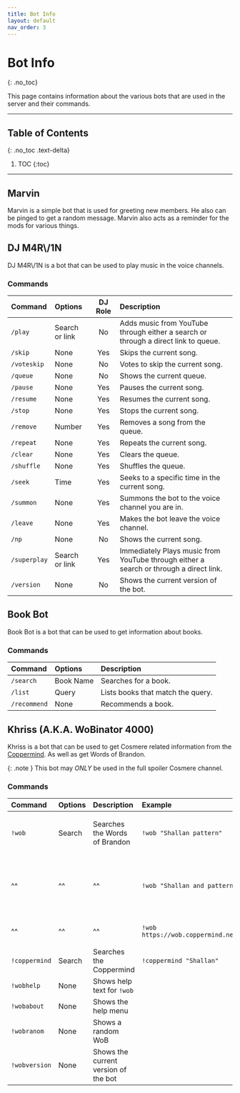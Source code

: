 ```yaml
---
title: Bot Info
layout: default
nav_order: 3
---
```


# Bot Info
{: .no_toc}

This page contains information about the various bots that are used in the server and their commands.

---

## Table of Contents
{: .no_toc .text-delta}

1. TOC
{:toc}

---

## Marvin

Marvin is a simple bot that is used for greeting new members. He also can be pinged to get a random message. Marvin also acts as a reminder for the mods for various things.

## DJ M4R\\/1N

DJ M4R\\/1N is a bot that can be used to play music in the voice channels.

### Commands

| Command | Options | DJ Role| Description |
|:--------|:--------|:-------:|:------------|
|`/play`  | Search or link |No |Adds music from YouTube through either a search or through a direct link to queue.|
|`/skip`  | None |Yes |Skips the current song.|
|`/voteskip`| None |No |Votes to skip the current song.|
|`/queue` | None |No |Shows the current queue.|
|`/pause` | None |Yes |Pauses the current song.|
|`/resume`| None |Yes |Resumes the current song.|
|`/stop`  | None |Yes |Stops the current song.|
|`/remove`| Number |Yes |Removes a song from the queue.|
|`/repeat`| None |Yes |Repeats the current song.|
|`/clear` | None |Yes |Clears the queue.|
|`/shuffle`| None |Yes |Shuffles the queue.|
|`/seek`  | Time |Yes |Seeks to a specific time in the current song.|
|`/summon`| None |Yes |Summons the bot to the voice channel you are in.|
|`/leave` | None |Yes |Makes the bot leave the voice channel.|
|`/np`    | None |No |Shows the current song.|
|`/superplay`| Search or link |Yes |Immediately Plays music from YouTube through either a search or through a direct link.|
|`/version`| None |No |Shows the current version of the bot.|

## Book Bot

Book Bot is a bot that can be used to get information about books.

### Commands

| Command | Options | Description |
|:--------|:--------|:------------|
|`/search` | Book Name | Searches for a book. |
|`/list` | Query | Lists books that match the query. |
|`/recommend` | None | Recommends a book. |

## Khriss (A.K.A. WoBinator 4000)

Khriss is a bot that can be used to get Cosmere related information from the [Coppermind](https://coppermind.net/). As well as get Words of Brandon. 

{: .note }
This bot may _ONLY_ be used in the full spoiler Cosmere channel.

### Commands

| Command | Options | Description | Example | Notes |
|:--------|:--------|:------------|:--------|:------|
|`!wob`|Search |Searches the Words of Brandon | `!wob "Shallan pattern"` | Searches `Shallan` and `pattern` separately |
|^^ |^^ |^^  | `!wob "Shallan and pattern` | Searches for WoB's containing both `Shallan` and `pattern` |
|^^ |^^ |^^  | `!wob https://wob.coppermind.net/events/430/#e13981` | request specific URL |
|`!coppermind`|Search |Searches the Coppermind| `!coppermind "Shallan"`|
|`!wobhelp`|None |Shows help text for `!wob`|||
|`!wobabout`|None |Shows the help menu |||
|`!wobranom`|None |Shows a random WoB |||
|`!wobversion`|None |Shows the current version of the bot|||
